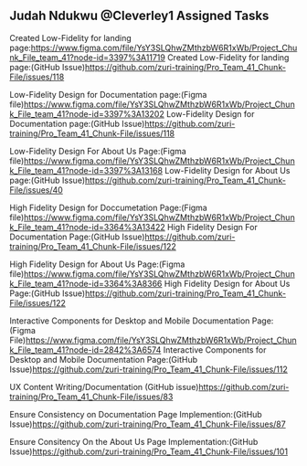 ## Judah Ndukwu @Cleverley1 Assigned Tasks
Created Low-Fidelity for landing page:https://www.figma.com/file/YsY3SLQhwZMthzbW6R1xWb/Project_Chunk_File_team_41?node-id=3397%3A11719
Created Low-Fidelity for landing page:(GitHub Issue)https://github.com/zuri-training/Pro_Team_41_Chunk-File/issues/118

Low-Fidelity Design for Documentation page:(Figma file)https://www.figma.com/file/YsY3SLQhwZMthzbW6R1xWb/Project_Chunk_File_team_41?node-id=3397%3A13202
Low-Fidelity Design for Documentation page:(GitHub Issue)https://github.com/zuri-training/Pro_Team_41_Chunk-File/issues/118

Low-Fidelity Design For About Us Page:(Figma file)https://www.figma.com/file/YsY3SLQhwZMthzbW6R1xWb/Project_Chunk_File_team_41?node-id=3397%3A13168
Low-Fidelity Design for About Us page:(GitHub Issue)https://github.com/zuri-training/Pro_Team_41_Chunk-File/issues/40

High Fidelity Design for Doccumetation Page:(Figma file)https://www.figma.com/file/YsY3SLQhwZMthzbW6R1xWb/Project_Chunk_File_team_41?node-id=3364%3A13422
High Fidelity Design For Documentation Page:(GitHub Issue)https://github.com/zuri-training/Pro_Team_41_Chunk-File/issues/122

High Fidelity Design for About Us Page:(Figma file)https://www.figma.com/file/YsY3SLQhwZMthzbW6R1xWb/Project_Chunk_File_team_41?node-id=3364%3A8366
High Fidelity Design for About Us Page:(GitHub Issue)https://github.com/zuri-training/Pro_Team_41_Chunk-File/issues/122

Interactive Components for Desktop and Mobile Documentation Page:(Figma File)https://www.figma.com/file/YsY3SLQhwZMthzbW6R1xWb/Project_Chunk_File_team_41?node-id=2842%3A6574
Interactive Components for Desktop and Mobile Documentation Page:(GitHub Issue)https://github.com/zuri-training/Pro_Team_41_Chunk-File/issues/112

UX Content Writing/Documentation (GitHub issue)https://github.com/zuri-training/Pro_Team_41_Chunk-File/issues/83

Ensure Consistency on Documentation Page Implemention:(GitHub Issue)https://github.com/zuri-training/Pro_Team_41_Chunk-File/issues/87

Ensure Consitency On the About Us Page Implementation:(GitHub Issue)https://github.com/zuri-training/Pro_Team_41_Chunk-File/issues/101
